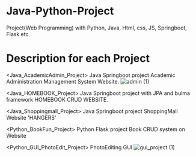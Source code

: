# Java-Python-Project
Project(Web Programming) with Python, Java, Html, css, JS, Springboot, Flask etc 

# Description for each Project

<Java_AcademicAdmin_Project>
Java Springboot project 
Academic Administration Management System Website.
![admin (1)](https://github.com/user-attachments/assets/efaffd53-201b-4233-ac48-f2bc670cd33c)
  
<Java_HOMEBOOK_Project>
Java Springboot project with JPA and bulma framework
HOMEBOOK CRUD WEBSITE.

<Java_Shoppingmall_Project>
Java Springboot project 
ShoppingMall Website 'HANGERS'

<Python_BookFun_Project>
Python Flask project 
Book CRUD system on Website

<Python_GUI_PhotoEdit_Project>
PhotoEditing GUI
![gui_project (1)](https://github.com/user-attachments/assets/00221ff7-b3d9-422c-a0cc-3c53bc1e4801)
